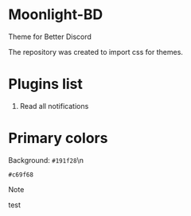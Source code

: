 # Moonlight-BD
Theme for Better Discord

The repository was created to import css for themes.

# Plugins list

1. Read all notifications

# Primary colors

Background: `#191f28`\n

`#c69f68`

> [!NOTE]
> test
